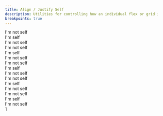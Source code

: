```yaml
---
title: Align / Justify Self
description: Utilities for controlling how an individual flex or grid item is positioned along its container's cross axis.
breakpoints: true
---
```

<div>
    <table-utility prefix="self" property="justify-align-self" attribute="align-self" class="mb-lg"></table-utility>
    <table-utility prefix="justify-self" property="justify-align-self" attribute="justify-self" class="mb-lg"></table-utility>
    <card-example>
		<div class="container h-full rounded-md bg-surface-1 p-24">
			<div class="flex flex-wrap justify-around gap-4">
				<div class="w-full h-100 flex flex-wrap justify-around items-start border-b border-alpha-1 mb-24 pb-24">
					<div class="w-100 rounded-md py-10 bg-info text-center"><span class="text-xs text-white font-semibold">I'm not self</span></div>
					<div class="w-100 self-auto rounded-md py-10 bg-info text-center"><span class="text-xs text-white font-semibold">I'm self</span></div>
					<div class="w-100 rounded-md py-10 bg-info text-center"><span class="text-xs text-white font-semibold">I'm not self</span></div>
				</div>
				<div class="w-full h-100 flex flex-wrap justify-around items-start border-b border-alpha-1 mb-24 pb-24">
					<div class="w-100 rounded-md py-10 bg-info text-center"><span class="text-xs text-white font-semibold">I'm not self</span></div>
					<div class="w-100 self-start rounded-md py-10 bg-info text-center"><span class="text-xs text-white font-semibold">I'm self</span></div>
					<div class="w-100 rounded-md py-10 bg-info text-center"><span class="text-xs text-white font-semibold">I'm not self</span></div>
				</div>
				<div class="w-full h-100 flex flex-wrap justify-around items-start border-b border-alpha-1 mb-24 pb-24">
					<div class="w-100 rounded-md py-10 bg-info text-center"><span class="text-xs text-white font-semibold">I'm not self</span></div>
					<div class="w-100 self-end rounded-md py-10 bg-info text-center"><span class="text-xs text-white font-semibold">I'm self</span></div>
					<div class="w-100 rounded-md py-10 bg-info text-center"><span class="text-xs text-white font-semibold">I'm not self</span></div>
				</div>
				<div class="w-full h-100 flex flex-wrap justify-around items-start border-b border-alpha-1 mb-24 pb-24">
					<div class="w-100 rounded-md py-10 bg-info text-center"><span class="text-xs text-white font-semibold">I'm not self</span></div>
					<div class="w-100 self-center rounded-md py-10 bg-info text-center"><span class="text-xs text-white font-semibold">I'm self</span></div>
					<div class="w-100 rounded-md py-10 bg-info text-center"><span class="text-xs text-white font-semibold">I'm not self</span></div>
				</div>
				<div class="w-full h-100 flex flex-wrap justify-around items-start">
					<div class="w-100 rounded-md py-10 bg-info text-center"><span class="text-xs text-white font-semibold">I'm not self</span></div>
					<div class="w-100 self-baseline rounded-md py-10 bg-info text-center"><span class="text-xs text-white font-semibold">I'm self</span></div>
					<div class="w-100 rounded-md py-10 bg-info text-center"><span class="text-xs text-white font-semibold">I'm not self</span></div>
				</div>
			</div>
		</div>
		<span class="text-xs text-white font-semibold">1</span>
    </card-example>
</div>